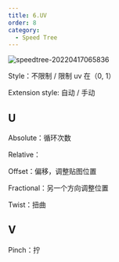 ```yaml
---
title: 6.UV
order: 8
category:
  - Speed Tree
---
```

![speedtree-20220417065836](/assets/SpeedTree-20220417065836.png)

Style：不限制 / 限制 uv 在（0, 1）

Extension style: 自动 / 手动

## U

Absolute：循环次数

Relative：

Offset：偏移，调整贴图位置

Fractional：另一个方向调整位置

Twist：扭曲

## V

Pinch：拧

